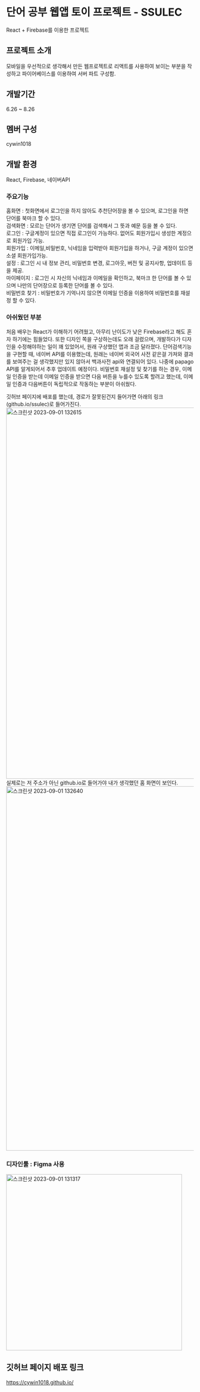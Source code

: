 # 단어 공부 웹앱 토이 프로젝트 - SSULEC
React + Firebase를 이용한 프로젝트
## 프로젝트 소개
모바일을 우선적으로 생각해서 만든 웹프로젝트로 리액트를 사용하여 보이는 부분을 작성하고 파이어베이스를 이용하여 서버 파트 구성함.
## 개발기간
6.26 ~ 8.26
## 멤버 구성
cywin1018 
## 개발 환경
React, Firebase, 네이버API
### 주요기능

홈화면 : 첫화면에서 로그인을 하지 않아도 추천단어장을 볼 수 있으며, 로그인을 하면 단어를 북마크 할 수 있다. <br/>
검색화면 : 모르는 단어가 생기면 단어를 검색해서 그 뜻과 예문 등을 볼 수 있다. <br/>
로그인 : 구글계정이 있으면 직접 로그인이 가능하다. 없어도 회원가입시 생성한 계정으로 회원가입 가능. <br/>
회원가입 : 이메일,비밀번호, 닉네임을 입력받아 회원가입을 하거나, 구글 계정이 있으면 소셜 회원가입가능. <br/>
설정 : 로그인 시 내 정보 관리, 비밀번호 변경, 로그아웃, 버전 및 공지사항, 업데이트 등을 제공. <br/>
마이페이지 : 로그인 시 자신의 닉네임과 이메일을 확인하고, 북마크 한 단어를 볼 수 있으며 나만의 단어장으로 등록한 단어를 볼 수 있다. <br/>
비밀번호 찾기 : 비밀번호가 기억나지 않으면 이메일 인증을 이용하여 비밀번호를 재설정 할 수 있다. <br/>

### 아쉬웠던 부분
처음 배우는 React가 이해하기 어려웠고, 아무리 난이도가 낮은 Firebase라고 해도 혼자 하기에는 힘들었다.
또한 디자인 쪽을 구상하는데도 오래 걸렸으며, 개발하다가 디자인을 수정해야하는 일이 꽤 있었어서, 원래 구상했던 앱과 조금 달라졌다.
단어검색기능을 구현할 때, 네이버 API를 이용했는데, 원래는 네이버 외국어 사전 같은걸 가져와 결과를 보여주는 걸 생각했지만 있지 않아서
백과사전 api와 연결되어 있다. 나중에 papago API를 알게되어서 추후 업데이트 예정이다.
비밀번호 재설정 및 찾기를 하는 경우, 이메일 인증을 받는데 이메일 인증을 받으면 다음 버튼을 누를수 있도록 할려고 했는데,
이메일 인증과 다음버튼이 독립적으로 작동하는 부분이 아쉬웠다.

깃허브 페이지에 배포를 했는데, 경로가 잘못된건지 들어가면 아래의 링크(github.io/ssulec)로 들어가진다.
<img width="994" alt="스크린샷 2023-09-01 132615" src="https://github.com/cywin1018/SSUlec/assets/118504207/48ed7831-b204-46e9-9f16-d0a712bd7e86">
실제로는 저 주소가 아닌 github.io로 들어가야 내가 생각했던 홈 화면이 보인다.
<img width="976" alt="스크린샷 2023-09-01 132640" src="https://github.com/cywin1018/SSUlec/assets/118504207/1e0ba416-1e2c-4cb4-8604-dce2b8fcccf9">

### 디자인툴 : Figma 사용
<img width="472" alt="스크린샷 2023-09-01 131317" src="https://github.com/cywin1018/SSUlec/assets/118504207/f7c3cb49-a322-4d0f-a5e4-ceeccad88fb8">

## 깃허브 페이지 배포 링크
<a>https://cywin1018.github.io/</a>

